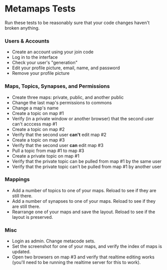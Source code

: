 # Metamaps Tests

Run these tests to be reasonably sure that your code changes haven't broken anything.

### Users & Accounts

 - Create an account using your join code
 - Log in to the interface
 - Check your user's "generation"
 - Edit your profile picture, email, name, and password
 - Remove your profile picture

### Maps, Topics, Synapses, and Permissions

 - Create three maps: private, public, and another public
 - Change the last map's permissions to commons
 - Change a map's name
 - Create a topic on map #1
 - Verify (in a private window or another browser) that the second user can't acccess map #1
 - Create a topic on map #2
 - Verify that the second user **can't** edit map #2
 - Create a topic on map #3
 - Verify that the second user **can** edit map #3
 - Pull a topic from map #1 to map #3
 - Create a private topic on map #1
 - Verify that the private topic can be pulled from map #1 by the same user
 - Verify that the private topic can't be pulled from map #1 by another user

### Mappings

 - Add a number of topics to one of your maps. Reload to see if they are still there.
 - Add a number of synapses to one of your maps. Reload to see if they are still there.
 - Rearrange one of your maps and save the layout. Reload to see if the layout is preserved.

### Misc

 - Login as admin. Change metacode sets.
 - Set the screenshot for one of your maps, and verify the index of maps is updated.
 - Open two browsers on map #3 and verify that realtime editing works (you'll need to be running the realtime server for this to work).
